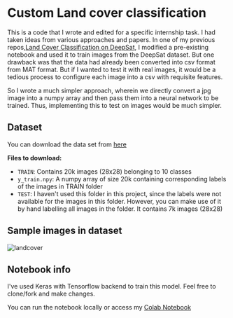 # Custom Land cover classification

This is a code that I wrote and edited for a specific internship task. I had taken ideas from various approaches and papers. In one of my previous repos,[Land Cover Classification on DeepSat](https://github.com/nikjohn7/DeepSat-Land-cover-classification-), I modified a pre-existing notebook and used it to train images from the DeepSat dataset. But one drawback was that the data had already been converted into csv format from MAT format. But if I wanted to test it with real images, it would be a tedious process to configure each image into a csv with requisite features.

So I wrote a much simpler approach, wherein we directly convert a jpg image into a numpy array and then pass them into a neural network to be trained. Thus, implementing this to test on images would be much simpler.

## Dataset

You can download the data set from [here](https://pip.pypa.io/en/stable/)

**Files to download:**

- `TRAIN`: Contains 20k images (28x28) belonging to 10 classes
- `y_train.npy`: A numpy array of size 20k containing corresponding labels of the images in TRAIN folder
- `TEST`: I haven't used this folder in this project, since the labels were not available for the images in this folder. However, you can make use of it by hand labelling all images in the folder. It contains 7k images (28x28)

## Sample images in dataset

![landcover](https://user-images.githubusercontent.com/29889429/88455553-d5c20c80-ce93-11ea-9545-9711b8cf89eb.jpg)

## Notebook info
I've used Keras with Tensorflow backend to train this model. Feel free to clone/fork and make changes.

You can run the notebook locally or access my [Colab Notebook](https://colab.research.google.com/drive/1aofzD9ssXjT8fuEYaQRBnZFqFPMErp3t?usp=sharing)
